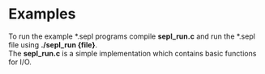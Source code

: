 # Examples
To run the example *.sepl programs compile **sepl_run.c** and run the *.sepl file using **./sepl_run {file}**.  
The **sepl_run.c** is a simple implementation which contains basic functions for I/O.
